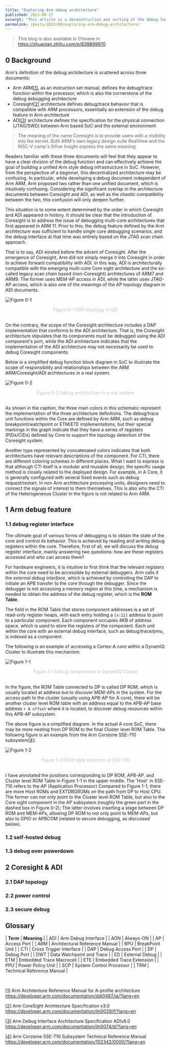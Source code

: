 ```yaml
---
title: "Exploring Arm debug architecture"
published: 2023-08-27
excerpt: "This article is a deconstruction and sorting of the debug function in the Arm architecture, including a discussion of some newer debug features and IP implementations."
permalink: /posts/2023/08/exploring-arm-debug-architecture/ 
---
```


> This blog is also available in Chinese in https://zhuanlan.zhihu.com/p/639899970

## 0 Background

Arm's definition of the debug architecture is scattered across three documents:

- Arm ARM<a name="_ftnref1" href="#_ftn1">[1]</a>, as an instruction set manual, defines the debug/trace function within the processor, which is also the cornerstone of the debug debugging architecture
- Coresight<a name="_ftnref2" href="#_ftn2">[2]</a> architecture defines debug/trace behavior that is compatible with ARM processors, essentially an extension of the debug feature in Arm architecture
- ADI<a name="_ftnref3" href="#_ftn3">[3]</a> architecture defines the specification for the physical connection (JTAG/SWD) between Arm based SoC and the external environment

> The meaning of the name Coresight is to provide users with a visibility into the kernel. Both ARM's own legacy design suite RealView and the RISC-V camp's Sifive Insight express the same meaning

Readers familiar with these three documents will feel that they appear to have a clear division of the debug function and can effectively achieve the goal of building a unified Arm style debug infrastructure in SoC. However, from the perspective of a beginner, this decentralized architecture may be confusing. In particular, while developing a debug document independent of Arm ARM, Arm proposed two rather than one unified document, which is intuitively confusing. Considering the significant overlap in the architecture documents between Coresight and ADI, as well as the chaotic compatibility between the two, this confusion will only deepen further.

This situation is to some extent determined by the order in which Coresight and ADI appeared in history. It should be clear that the introduction of Coresight is to address the issue of debugging multi-core architectures that first appeared in ARM 11. Prior to this, the debug feature defined by the Arm architecture was sufficient to handle single core debugging scenarios, and the debug interface at that time was entirely based on the JTAG scan chain approach.

That is to say, ADI existed before the advent of Coresight. After the emergence of Coresight, Arm did not simply merge it into Coresight in order to achieve forward compatibility with ADI. In this way, ADI is architecturally compatible with the emerging multi-core Core sight architecture and the so-called legacy scan chain based (non-Coresight) architectures of ARM7 and ARM9. The former uses MEM-AP access in ADI, while the latter uses JTAG-AP access, which is also one of the meanings of the AP topology diagram in ADI documents.

![Figure 0-1](https://raw.githubusercontent.com/srleslie/srleslie.github.io/master/_posts/assets/2023-08-27-exploring-arm-debug-architecture/0-1.png)
<center style="font-size:14px;color:#C0C0C0">Figure 0-1 DAP topology in ADI</center></br>

On the contrary, the scope of the Coresight architecture includes a DAP implementation that conforms to the ADI architecture. That is, the Coresight architecture stipulates that its components must be debugged using the ADI component's port, while the ADI architecture indicates that the implementation of the ADI architecture may not necessarily be used to debug Coresight components.

Below is a simplified debug function block diagram in SoC to illustrate the scope of responsibility and relationships between the ARM ARM/Coresight/ADI architectures in a real system.

![Figure 0-2](https://raw.githubusercontent.com/srleslie/srleslie.github.io/master/_posts/assets/2023-08-27-exploring-arm-debug-architecture/0-2.png)
<center style="font-size:14px;color:#C0C0C0">Figure 0-2 Debug architecture in a real system</center></br>

As shown in the caption, the three main colors in this schematic represent the implementation of the three architecture definitions. The debug/trace unit functions within the Core are defined by Arm ARM, such as debug breakpoint/watchpoint or ETM/ETE implementations, but their special markings in the graph indicate that they have a series of registers (PIDx/CIDx) defined by Core to support the topology detection of the Coresight system.

Another type represented by concatenated colors indicates that both architectures have relevant descriptions of the component. For CTI, there are different coloring schemes in different places. What I want to express is that although CTI itself is a modular and reusable design, the specific usage method is closely related to the deployed design. For example, in A Core, it is generally configured with several fixed events such as debug request/restart. In non Arm architecture processing units, designers need to connect the signals of interest to them themselves. This is also why the CTI of the Heterogeneous Cluster in the figure is not related to Arm ARM.

## 1 Arm debug feature
### 1.1 debug register interface

The ultimate goal of various forms of debugging is to obtain the state of the core and control its behavior. This is achieved by reading and writing debug registers within the core. Therefore, first of all, we will discuss the debug register interface, mainly answering two questions: how are these registers accessed and who can access them?

For hardware engineers, it is intuitive to first think that the relevant registers within the core need to be accessible by external debuggers. Arm calls it the *external debug interface*, which is achieved by controlling the DAP to initiate an APB transfer to the core through the debugger. Since the debugger is not accessing a memory region at this time, a mechanism is needed to obtain the address of the debug register, which is the **ROM Table**.

The field in the ROM Table that stores component addresses is a set of read-only register heaps, with each entry holding a `[x:12]` address to point to a particular component. Each component occupies 4KB of address space, which is used to store the registers of the component. Each unit within the core with an external debug interface, such as debug/trace/pmu, is indexed as a component.

The following is an example of accessing a Cortex-A core within a DynamIQ Cluster to illustrate this mechanism:

![Figure 1-1](https://raw.githubusercontent.com/srleslie/srleslie.github.io/master/_posts/assets/2023-08-27-exploring-arm-debug-architecture/1-1.png)
<center style="font-size:14px;color:#C0C0C0">Figure 1-1 Debug components in DynamIQ Cluster</center></br>

In the figure, the ROM Table connected to DP is called DP ROM, which is usually located at address `0x0` to discover MEM-APs in the system. For the access path to the cluster (usually using APB-AP for A core), there will be another cluster level ROM table with an address equal to the APB-AP base address `+ 0 offset` where it is located, to discover debug resources within this APB-AP subsystem.

The above figure is a simplified diagram. In the actual A core SoC, there may be more nesting from DP ROM to the final Cluster level ROM Table. The following figure is an example from the Arm Corstone SSE-710 subsystem<a name="_ftnref4" href="#_ftn4">[4]</a>:

![Figure 1-2](https://raw.githubusercontent.com/srleslie/srleslie.github.io/master/_posts/assets/2023-08-27-exploring-arm-debug-architecture/1-2.png)
<center style="font-size:14px;color:#C0C0C0">Figure 1-2 ROM table structure of SSE-710</center></br>

I have annotated the positions corresponding to DP ROM, APB-AP, and Cluster level ROM Table in Figure 1-1 in the upper middle. The 'Host' in SSE-710 refers to the AP (Application Processor) Compared to Figure 1-1, there are more Host ROMs and EXTDBGROMs on the path from DP to Host CPU. The former can not only point to the Cluster level ROM Table, but also to the Core sight component in the AP subsystem (roughly the green part in the dashed box in Figure 0-2); The latter involves inserting a stage between DP ROM and MEM-APs, allowing DP ROM to not only point to MEM-APs, but also to GPIO or APBCOM (related to secure debugging, as discussed below).


### 1.2 self-hosted debug


### 1.3 debug over powerdown


## 2 Coresight & ADI


### 2.1 DAP topology


### 2.2 power control


### 2.3 secure debug

## Glossary

| **Term** | **Meaning**                |
| ADI  | Arm Debug Interface            |
| AON  | Always-ON                      |
| AP   | Access Port                    |
| ARM  | Architectural Reference Manual |
| BPU  | BreakPoint Unit                |
| CTI  | Cross Trigger Interface        |
| DAP  | Debug Access Port              |
| DP   | Debug Port                     |
| DWT  | Data Watchpoint and Trace      |
| ED   | External Debug                 |
| ETM  | Embedded Trace Macrocell       |
| ETE  | Embedded Trace Extension       |
| PPU  | Power Policy Unit              |
| SCP  | System Control Processor       |
| TRM  | Technical Reference Manual     |



<br/>

<a name="_ftn1" href="#_ftnref1">[1]</a> Arm Architecture Reference Manual for A-profile architecture https://developer.arm.com/documentation/ddi0487/ja/?lang=en

<a name="_ftn2" href="#_ftnref2">[2]</a> Arm CoreSight Architecture Specification v3.0 https://developer.arm.com/documentation/ihi0029/f/?lang=en

<a name="_ftn3" href="#_ftnref3">[3]</a> Arm Debug Interface Architecture Specification ADIv6.0 https://developer.arm.com/documentation/ihi0074/d/?lang=en

<a name="_ftnref4" href="#_ftn4">[4]</a> Arm Corstone SSE-710 Subsystem Technical Reference Manual https://developer.arm.com/documentation/102342/0000/?lang=en



